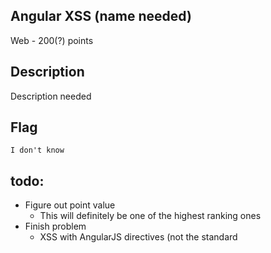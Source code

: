 ## Angular XSS (name needed)
Web - 200(?) points

Description
------------
Description needed


Flag
------------

`I don't know`



todo:
-------------
* Figure out point value
  * This will definitely be one of the highest ranking ones
* Finish problem
  * XSS with AngularJS directives (not the standard <script>)
  * Horseman ([see this](https://github.com/EasyCTF/easyctf-2015/blob/master/extras/infinity_star/api/horseman.js))
  * Figure out exactly how the vulnerability will give a flag (probably an angular function)
  * I wrote this in pug/jade/whatever it is this week to add to the difficulty
* Get someone who knows what they are doing to test it

